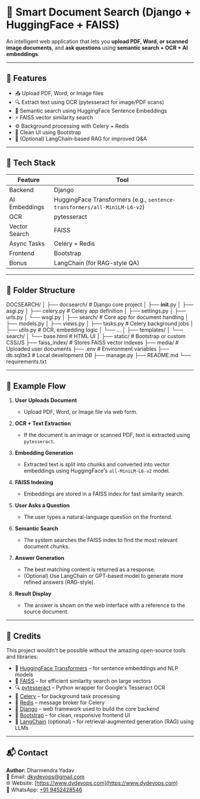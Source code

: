 # 📄 Smart Document Search (Django + HuggingFace + FAISS)

An intelligent web application that lets you **upload PDF, Word, or scanned image documents**, and **ask questions** using **semantic search + OCR + AI embeddings**.


---


## 🚀 Features

- 📤 Upload PDF, Word, or Image files
- 🔍 Extract text using OCR (pytesseract for image/PDF scans)
- 🧠 Semantic search using HuggingFace Sentence Embeddings
- ⚡ FAISS vector similarity search
- ⚙️ Background processing with Celery + Redis
- 🎨 Clean UI using Bootstrap
- 🔎 (Optional) LangChain-based RAG for improved Q&A


---

## 🧠 Tech Stack

| Feature | Tool |
|--------|------|
| Backend | Django |
| AI Embeddings | HuggingFace Transformers (e.g., `sentence-transformers/all-MiniLM-L6-v2`) |
| OCR | pytesseract |
| Vector Search | FAISS |
| Async Tasks | Celery + Redis |
| Frontend | Bootstrap |
| Bonus | LangChain (for RAG-style QA) |

---

## 📂 Folder Structure

DOCSEARCH/
│
├── docsearch/                  # Django core project
│   ├── __init__.py
│   ├── asgi.py
│   ├── celery.py               # Celery app definition
│   ├── settings.py
│   ├── urls.py
│   └── wsgi.py
│
├── search/                     # Core app for document handling
│   ├── models.py
│   ├── views.py
│   ├── tasks.py                # Celery background jobs
│   ├── utils.py                # OCR, embedding logic
│   └── ...
│
├── templates/
│   └── search/
│       └── base.html           # HTML UI
│
├── static/                     # Bootstrap or custom CSS/JS
├── faiss_index/                # Stores FAISS vector indexes
├── media/                      # Uploaded user documents
├── .env                        # Environment variables
├── db.sqlite3                  # Local development DB
├── manage.py
├── README.md
└── requirements.txt



---

## 🔁 Example Flow

1. **User Uploads Document**
   - Upload PDF, Word, or Image file via web form.

2. **OCR + Text Extraction**
   - If the document is an image or scanned PDF, text is extracted using `pytesseract`.

3. **Embedding Generation**
   - Extracted text is split into chunks and converted into vector embeddings using HuggingFace's `all-MiniLM-L6-v2` model.

4. **FAISS Indexing**
   - Embeddings are stored in a FAISS index for fast similarity search.

5. **User Asks a Question**
   - The user types a natural-language question on the frontend.

6. **Semantic Search**
   - The system searches the FAISS index to find the most relevant document chunks.

7. **Answer Generation**
   - The best matching content is returned as a response.
   - (Optional) Use LangChain or GPT-based model to generate more refined answers (RAG-style).

8. **Result Display**
   - The answer is shown on the web interface with a reference to the source document.

---

## 🙌 Credits

This project wouldn't be possible without the amazing open-source tools and libraries:

- 🤗 [HuggingFace Transformers](https://huggingface.co/transformers) – for sentence embeddings and NLP models
- 🧠 [FAISS](https://github.com/facebookresearch/faiss) – for efficient similarity search on large vectors
- 🔍 [pytesseract](https://github.com/madmaze/pytesseract) – Python wrapper for Google's Tesseract OCR
- 🔄 [Celery](https://docs.celeryq.dev/) – for background task processing
- 💽 [Redis](https://redis.io/) – message broker for Celery
- 🧱 [Django](https://www.djangoproject.com/) – web framework used to build the core backend
- 🧰 [Bootstrap](https://getbootstrap.com/) – for clean, responsive frontend UI
- 🧠 [LangChain](https://www.langchain.com/) (optional) – for retrieval-augmented generation (RAG) using LLMs

---

## 📬 Contact

**Author:** Dharmendra Yadav  
📧 Email: dkydevops@gmail.com  
🌐 Website: [https://www.dydevops.com](https://www.dydevops.com)  
📱 WhatsApp: [+91 9452428546](https://wa.me/919452428546)


